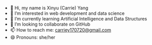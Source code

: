 - 👋 Hi, my name is Xinyu (Carrie) Yang
- 👀 I’m interested in web development and data science
- 🌱 I’m currently learning Artificial Intelligence and Data Structures
- 💞️ I’m looking to collaborate on GitHub
- 📫 How to reach me: carriey170720@gmail.com
- 😄 Pronouns: she/her

<!---
yxyyy0302/yxyyy0302 is a ✨ special ✨ repository because its `README.md` (this file) appears on your GitHub profile.
You can click the Preview link to take a look at your changes.
--->
